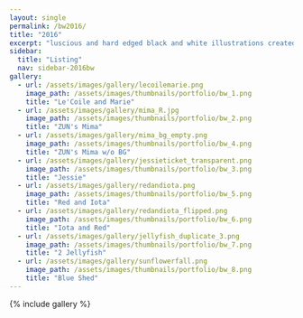 ```yaml
---
layout: single
permalink: /bw2016/
title: "2016"
excerpt: "luscious and hard edged black and white illustrations created using PaintTool SAI and Photoshop."
sidebar:
  title: "Listing"
  nav: sidebar-2016bw
gallery:
  - url: /assets/images/gallery/lecoilemarie.png 
    image_path: /assets/images/thumbnails/portfolio/bw_1.png 
    title: "Le'Coile and Marie"
  - url: /assets/images/gallery/mima_R.jpg
    image_path: /assets/images/thumbnails/portfolio/bw_2.png
    title: "ZUN's Mima"
  - url: /assets/images/gallery/mima_bg_empty.png
    image_path: /assets/images/thumbnails/portfolio/bw_4.png
    title: "ZUN's Mima w/o BG"
  - url: /assets/images/gallery/jessieticket_transparent.png 
    image_path: /assets/images/thumbnails/portfolio/bw_3.png
    title: "Jessie"
  - url: /assets/images/gallery/redandiota.png
    image_path: /assets/images/thumbnails/portfolio/bw_5.png	
    title: "Red and Iota"
  - url: /assets/images/gallery/redandiota_flipped.png
    image_path: /assets/images/thumbnails/portfolio/bw_6.png
    title: "Iota and Red"
  - url: /assets/images/gallery/jellyfish_duplicate_3.png
    image_path: /assets/images/thumbnails/portfolio/bw_7.png
    title: "2 Jellyfish"
  - url: /assets/images/gallery/sunflowerfall.png
    image_path: /assets/images/thumbnails/portfolio/bw_8.png
    title: "Blue Shed"
---
```


{% include gallery %}





